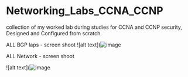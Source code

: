 # Networking_Labs_CCNA_CCNP
collection of my worked lab during studies for CCNA and CCNP security, Designed and Configured from scratch.

ALL BGP laps - screen shoot 
![alt text](![image](https://user-images.githubusercontent.com/58165219/191058047-5e94ae39-e44d-45ab-a60f-a897f5f5f92e.png)

ALL Network - screen shoot 

![alt text](![image](https://drive.google.com/file/d/1rsRkJPLupkgEDm2rDKR9P4azgn58tOOo/view?usp=sharing)
